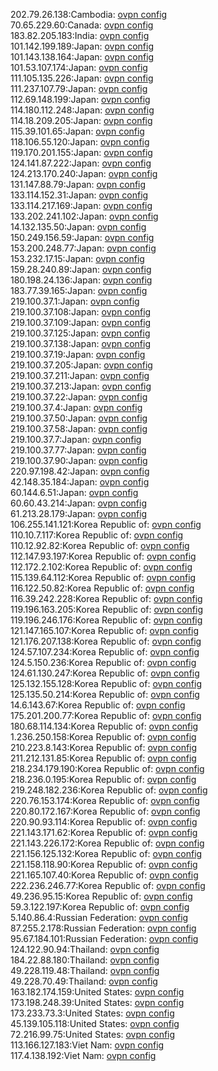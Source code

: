 202.79.26.138:Cambodia: [ovpn config](vpn/202_79_26_138.ovpn)  
70.65.229.60:Canada: [ovpn config](vpn/70_65_229_60.ovpn)  
183.82.205.183:India: [ovpn config](vpn/183_82_205_183.ovpn)  
101.142.199.189:Japan: [ovpn config](vpn/101_142_199_189.ovpn)  
101.143.138.164:Japan: [ovpn config](vpn/101_143_138_164.ovpn)  
101.53.107.174:Japan: [ovpn config](vpn/101_53_107_174.ovpn)  
111.105.135.226:Japan: [ovpn config](vpn/111_105_135_226.ovpn)  
111.237.107.79:Japan: [ovpn config](vpn/111_237_107_79.ovpn)  
112.69.148.199:Japan: [ovpn config](vpn/112_69_148_199.ovpn)  
114.180.112.248:Japan: [ovpn config](vpn/114_180_112_248.ovpn)  
114.18.209.205:Japan: [ovpn config](vpn/114_18_209_205.ovpn)  
115.39.101.65:Japan: [ovpn config](vpn/115_39_101_65.ovpn)  
118.106.55.120:Japan: [ovpn config](vpn/118_106_55_120.ovpn)  
119.170.201.155:Japan: [ovpn config](vpn/119_170_201_155.ovpn)  
124.141.87.222:Japan: [ovpn config](vpn/124_141_87_222.ovpn)  
124.213.170.240:Japan: [ovpn config](vpn/124_213_170_240.ovpn)  
131.147.88.79:Japan: [ovpn config](vpn/131_147_88_79.ovpn)  
133.114.152.31:Japan: [ovpn config](vpn/133_114_152_31.ovpn)  
133.114.217.169:Japan: [ovpn config](vpn/133_114_217_169.ovpn)  
133.202.241.102:Japan: [ovpn config](vpn/133_202_241_102.ovpn)  
14.132.135.50:Japan: [ovpn config](vpn/14_132_135_50.ovpn)  
150.249.156.59:Japan: [ovpn config](vpn/150_249_156_59.ovpn)  
153.200.248.77:Japan: [ovpn config](vpn/153_200_248_77.ovpn)  
153.232.17.15:Japan: [ovpn config](vpn/153_232_17_15.ovpn)  
159.28.240.89:Japan: [ovpn config](vpn/159_28_240_89.ovpn)  
180.198.24.136:Japan: [ovpn config](vpn/180_198_24_136.ovpn)  
183.77.39.165:Japan: [ovpn config](vpn/183_77_39_165.ovpn)  
219.100.37.1:Japan: [ovpn config](vpn/219_100_37_1.ovpn)  
219.100.37.108:Japan: [ovpn config](vpn/219_100_37_108.ovpn)  
219.100.37.109:Japan: [ovpn config](vpn/219_100_37_109.ovpn)  
219.100.37.125:Japan: [ovpn config](vpn/219_100_37_125.ovpn)  
219.100.37.138:Japan: [ovpn config](vpn/219_100_37_138.ovpn)  
219.100.37.19:Japan: [ovpn config](vpn/219_100_37_19.ovpn)  
219.100.37.205:Japan: [ovpn config](vpn/219_100_37_205.ovpn)  
219.100.37.211:Japan: [ovpn config](vpn/219_100_37_211.ovpn)  
219.100.37.213:Japan: [ovpn config](vpn/219_100_37_213.ovpn)  
219.100.37.22:Japan: [ovpn config](vpn/219_100_37_22.ovpn)  
219.100.37.4:Japan: [ovpn config](vpn/219_100_37_4.ovpn)  
219.100.37.50:Japan: [ovpn config](vpn/219_100_37_50.ovpn)  
219.100.37.58:Japan: [ovpn config](vpn/219_100_37_58.ovpn)  
219.100.37.7:Japan: [ovpn config](vpn/219_100_37_7.ovpn)  
219.100.37.77:Japan: [ovpn config](vpn/219_100_37_77.ovpn)  
219.100.37.90:Japan: [ovpn config](vpn/219_100_37_90.ovpn)  
220.97.198.42:Japan: [ovpn config](vpn/220_97_198_42.ovpn)  
42.148.35.184:Japan: [ovpn config](vpn/42_148_35_184.ovpn)  
60.144.6.51:Japan: [ovpn config](vpn/60_144_6_51.ovpn)  
60.60.43.214:Japan: [ovpn config](vpn/60_60_43_214.ovpn)  
61.213.28.179:Japan: [ovpn config](vpn/61_213_28_179.ovpn)  
106.255.141.121:Korea Republic of: [ovpn config](vpn/106_255_141_121.ovpn)  
110.10.7.117:Korea Republic of: [ovpn config](vpn/110_10_7_117.ovpn)  
110.12.92.82:Korea Republic of: [ovpn config](vpn/110_12_92_82.ovpn)  
112.147.93.197:Korea Republic of: [ovpn config](vpn/112_147_93_197.ovpn)  
112.172.2.102:Korea Republic of: [ovpn config](vpn/112_172_2_102.ovpn)  
115.139.64.112:Korea Republic of: [ovpn config](vpn/115_139_64_112.ovpn)  
116.122.50.82:Korea Republic of: [ovpn config](vpn/116_122_50_82.ovpn)  
116.39.242.228:Korea Republic of: [ovpn config](vpn/116_39_242_228.ovpn)  
119.196.163.205:Korea Republic of: [ovpn config](vpn/119_196_163_205.ovpn)  
119.196.246.176:Korea Republic of: [ovpn config](vpn/119_196_246_176.ovpn)  
121.147.165.107:Korea Republic of: [ovpn config](vpn/121_147_165_107.ovpn)  
121.176.207.138:Korea Republic of: [ovpn config](vpn/121_176_207_138.ovpn)  
124.57.107.234:Korea Republic of: [ovpn config](vpn/124_57_107_234.ovpn)  
124.5.150.236:Korea Republic of: [ovpn config](vpn/124_5_150_236.ovpn)  
124.61.130.247:Korea Republic of: [ovpn config](vpn/124_61_130_247.ovpn)  
125.132.155.128:Korea Republic of: [ovpn config](vpn/125_132_155_128.ovpn)  
125.135.50.214:Korea Republic of: [ovpn config](vpn/125_135_50_214.ovpn)  
14.6.143.67:Korea Republic of: [ovpn config](vpn/14_6_143_67.ovpn)  
175.201.200.77:Korea Republic of: [ovpn config](vpn/175_201_200_77.ovpn)  
180.68.114.134:Korea Republic of: [ovpn config](vpn/180_68_114_134.ovpn)  
1.236.250.158:Korea Republic of: [ovpn config](vpn/1_236_250_158.ovpn)  
210.223.8.143:Korea Republic of: [ovpn config](vpn/210_223_8_143.ovpn)  
211.212.131.85:Korea Republic of: [ovpn config](vpn/211_212_131_85.ovpn)  
218.234.179.190:Korea Republic of: [ovpn config](vpn/218_234_179_190.ovpn)  
218.236.0.195:Korea Republic of: [ovpn config](vpn/218_236_0_195.ovpn)  
219.248.182.236:Korea Republic of: [ovpn config](vpn/219_248_182_236.ovpn)  
220.76.153.174:Korea Republic of: [ovpn config](vpn/220_76_153_174.ovpn)  
220.80.172.167:Korea Republic of: [ovpn config](vpn/220_80_172_167.ovpn)  
220.90.93.114:Korea Republic of: [ovpn config](vpn/220_90_93_114.ovpn)  
221.143.171.62:Korea Republic of: [ovpn config](vpn/221_143_171_62.ovpn)  
221.143.226.172:Korea Republic of: [ovpn config](vpn/221_143_226_172.ovpn)  
221.156.125.132:Korea Republic of: [ovpn config](vpn/221_156_125_132.ovpn)  
221.158.118.90:Korea Republic of: [ovpn config](vpn/221_158_118_90.ovpn)  
221.165.107.40:Korea Republic of: [ovpn config](vpn/221_165_107_40.ovpn)  
222.236.246.77:Korea Republic of: [ovpn config](vpn/222_236_246_77.ovpn)  
49.236.95.15:Korea Republic of: [ovpn config](vpn/49_236_95_15.ovpn)  
59.3.122.197:Korea Republic of: [ovpn config](vpn/59_3_122_197.ovpn)  
5.140.86.4:Russian Federation: [ovpn config](vpn/5_140_86_4.ovpn)  
87.255.2.178:Russian Federation: [ovpn config](vpn/87_255_2_178.ovpn)  
95.67.184.101:Russian Federation: [ovpn config](vpn/95_67_184_101.ovpn)  
124.122.90.94:Thailand: [ovpn config](vpn/124_122_90_94.ovpn)  
184.22.88.180:Thailand: [ovpn config](vpn/184_22_88_180.ovpn)  
49.228.119.48:Thailand: [ovpn config](vpn/49_228_119_48.ovpn)  
49.228.70.49:Thailand: [ovpn config](vpn/49_228_70_49.ovpn)  
163.182.174.159:United States: [ovpn config](vpn/163_182_174_159.ovpn)  
173.198.248.39:United States: [ovpn config](vpn/173_198_248_39.ovpn)  
173.233.73.3:United States: [ovpn config](vpn/173_233_73_3.ovpn)  
45.139.105.118:United States: [ovpn config](vpn/45_139_105_118.ovpn)  
72.216.99.75:United States: [ovpn config](vpn/72_216_99_75.ovpn)  
113.166.127.183:Viet Nam: [ovpn config](vpn/113_166_127_183.ovpn)  
117.4.138.192:Viet Nam: [ovpn config](vpn/117_4_138_192.ovpn)  
